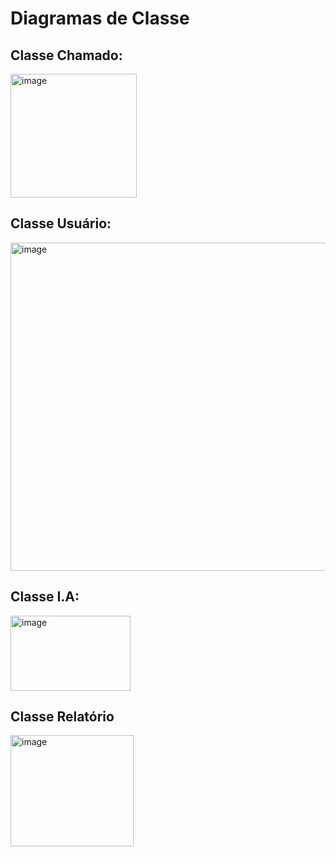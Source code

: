 <h1> Diagramas de Classe</h1>

<h2> Classe Chamado:</h2>
<img width="202" height="198" alt="image" src="https://github.com/user-attachments/assets/8ad11995-3486-4bff-b07c-b7ed5bc171c4" />

<h2> Classe Usuário:</h2>
<img width="527" height="525" alt="image" src="https://github.com/user-attachments/assets/916ebc65-52c2-4b8e-a277-408052c6609a" />

<h2> Classe I.A:</h2>
<img width="192" height="120" alt="image" src="https://github.com/user-attachments/assets/0592c791-5414-47d0-8ea3-5adee904fe60" />

<h2> Classe Relatório</h2>
<img width="197" height="178" alt="image" src="https://github.com/user-attachments/assets/1c2afc40-206f-46fa-a5fd-9c5e1cdd0912" />

